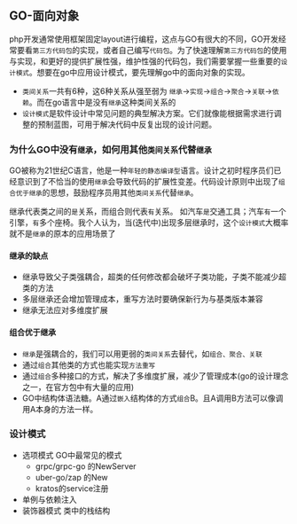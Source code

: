 ## GO-面向对象
php开发通常使用框架固定layout进行编程，这点与GO有很大的不同，GO开发经常要看`第三方代码包`的实现，或者自己编写`代码包`。为了快速理解`第三方代码包`的使用与实现，和更好的提供扩展性强，维护性强的代码包，我们需要掌握一些重要的`设计模式`。想要在go中应用设计模式，要先理解go中的面向对象的实现。

- `类间关系`一共有6种，这6种关系从强至弱为 `继承`→`实现`→`组合`→`聚合`→`关联`→`依赖`。而在go语言中是没有`继承`这种类间关系的
- `设计模式`是软件设计中常见问题的典型解决方案。它们就像能根据需求进行调整的预制蓝图，可用于解决代码中反复出现的设计问题。

### 为什么GO中没有`继承`，如何用其他`类间关系`代替`继承`
GO被称为21世纪C语言，他是一种`年轻的静态编译型`语言。设计之初时程序员们已经意识到了不恰当的使用`继承`会导致代码的扩展性变差。代码设计原则中出现了`组合优于继承`的思想，鼓励程序员用其他`类间关系`代替`继承`。

继承代表类之间的`是`关系，而组合则代表`有`关系。 如汽车`是`交通工具；汽车`有`一个引擎，`有`多个座椅。我个人认为，当(迭代中)出现多层继承时，这个`设计模式`大概率就不是`继承`的原本的应用场景了

#### 继承的缺点
- 继承导致父子类强耦合，超类的任何修改都会破坏子类功能，子类不能减少超类的方法
- 多层继承还会增加管理成本，重写方法时要确保新行为与基类版本兼容
- 继承无法应对多维度扩展

#### 组合优于继承
- `继承`是强耦合的，我们可以用更弱的`类间关系`去替代，如`组合、聚合、关联`
- 通过`组合`其他类的方式也能实现`方法重写`
- 通过`组合`多种接口的方式，解决了多维度扩展，减少了管理成本(go的设计理念之一，在官方包中有大量的应用)
- GO中结构体语法糖。A通过`嵌入`结构体的方式`组合`B。且A调用B方法可以像调用A本身的方法一样。

### 设计模式
- 选项模式 GO中最常见的模式
	+ grpc/grpc-go 的NewServer
	+ uber-go/zap 的New
	+ kratos的service注册
- 单例与依赖注入
- 装饰器模式 类中的栈结构
